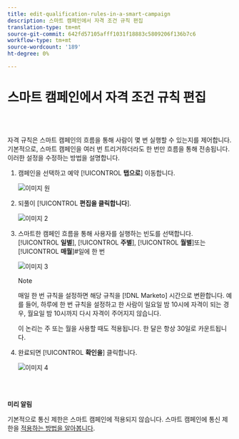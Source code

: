 ```yaml
---
title: edit-qualification-rules-in-a-smart-campaign
description: 스마트 캠페인에서 자격 조건 규칙 편집
translation-type: tm+mt
source-git-commit: 642fd57105afff1031f18883c5809206f136b7c6
workflow-type: tm+mt
source-wordcount: '189'
ht-degree: 0%

---
```



# 스마트 캠페인에서 자격 조건 규칙 편집

<br> 

자격 규칙은 스마트 캠페인의 흐름을 통해 사람이 몇 번 실행할 수 있는지를 제어합니다. 기본적으로, 스마트 캠페인을 여러 번 트리거하더라도 한 번만 흐름을 통해 전송됩니다. 이러한 설정을 수정하는 방법을 설명합니다.

1. 캠페인을 선택하고 예약 [!UICONTROL **탭으로**] 이동합니다.

   ![이미지 원](/help/sky/assets/smart-campaigns/edit-qualification-rules-in-a-smart-campaign/edit-qualification-rules-in-a-smart-campaign-1.png)

1. 되풀이 [!UICONTROL **편집을 클릭합니다**].

   ![이미지 2](/help/sky/assets/smart-campaigns/edit-qualification-rules-in-a-smart-campaign/edit-qualification-rules-in-a-smart-campaign-2.png)

1. 스마트한 캠페인 흐름을 통해 사용자를 실행하는 빈도를 선택합니다. [!UICONTROL **일별**], [!UICONTROL **주별**], [!UICONTROL **월별**]&#x200B;또는 [!UICONTROL **매월**]#일에 한 번

   ![이미지 3](/help/sky/assets/smart-campaigns/edit-qualification-rules-in-a-smart-campaign/edit-qualification-rules-in-a-smart-campaign-3.png)

   >[!NOTE]
   >
   >매일 한 번 규칙을 설정하면 해당 규칙을 [!DNL Marketo] 시간으로 변환합니다. 예를 들어, 하루에 한 번 규칙을 설정하고 한 사람이 일요일 밤 10시에 자격이 되는 경우, 월요일 밤 10시까지 다시 자격이 주어지지 않습니다.
   >
   >이 논리는 주 또는 월을 사용할 때도 적용됩니다. 한 달은 항상 30일로 카운트됩니다.

1. 완료되면 [!UICONTROL **확인을**] 클릭합니다.

   ![이미지 4](/help/sky/assets/smart-campaigns/edit-qualification-rules-in-a-smart-campaign/edit-qualification-rules-in-a-smart-campaign-4.png)

<br> 

**미리 알림**

기본적으로 통신 제한은 스마트 캠페인에 적용되지 않습니다. 스마트 캠페인에 통신 제한을 [적용하는 방법을 알아봅니다](https://docs.marketo.com/display/DOCS/Apply+Communication+Limits+to+Smart+Campaign).
